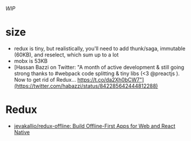 _WIP_

# size
- redux is tiny, but realistically, you'll need to add thunk/saga, immutable (60KB), and reselect, which sum up to a lot
- mobx is 53KB
- [Hassan Bazzi on Twitter: "A month of active development & still going strong thanks to #webpack code splitting & tiny libs (<3 @preactjs ). Now to get rid of Redux... https://t.co/da2Xh0bCW7"](https://twitter.com/habazzi/status/842285642444812288)

# Redux
- [jevakallio/redux-offline: Build Offline-First Apps for Web and React Native](https://github.com/jevakallio/redux-offline)
